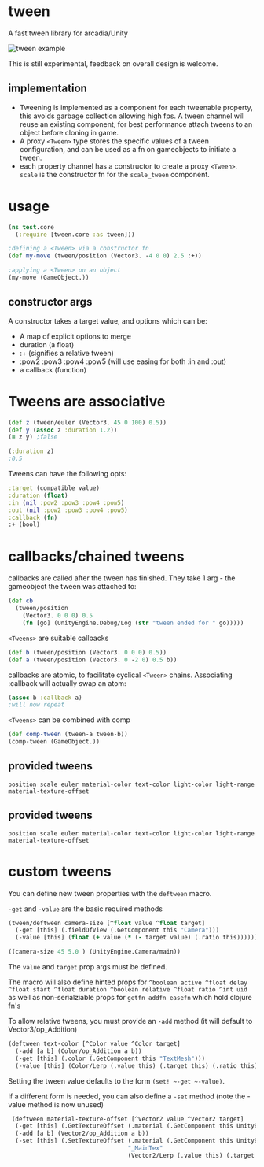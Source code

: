 # tween
A fast tween library for arcadia/Unity

![tween example](http://selfsamegames.com/gifs/img/bubb23.gif)

This is still experimental, feedback on overall design is welcome.

## implementation

* Tweening is implemented as a component for each tweenable property, this avoids garbage collection allowing high fps.  A tween channel will reuse an existing component, for best performance attach tweens to an object before cloning in game.
* A proxy ```<Tween>``` type stores the specific values of a tween configuration, and can be used as a fn on gameobjects to initiate a tween.
* each property channel has a constructor to create a proxy ```<Tween>```. ```scale``` is the constructor fn for the ```scale_tween``` component.

# usage
```clj
(ns test.core
  (:require [tween.core :as tween]))

;defining a <Tween> via a constructor fn
(def my-move (tween/position (Vector3. -4 0 0) 2.5 :+))

;applying a <Tween> on an object
(my-move (GameObject.))
```



## constructor args
A constructor takes a target value, and options which can be:
* A map of explicit options to merge
* duration (a float)
* :+ (signifies a relative tween)
* :pow2 :pow3 :pow4 :pow5 (will use easing for both :in and :out)
* a callback (function)

# Tweens are associative
```clj
(def z (tween/euler (Vector3. 45 0 100) 0.5))
(def y (assoc z :duration 1.2))
(= z y) ;false

(:duration z)
;0.5
```

Tweens can have the following opts:
```clj
:target (compatible value)
:duration (float)
:in (nil :pow2 :pow3 :pow4 :pow5)
:out (nil :pow2 :pow3 :pow4 :pow5)
:callback (fn)
:+ (bool)
```

# callbacks/chained tweens
callbacks are called after the tween has finished. They take 1 arg - the gameobject the tween was attached to:
```clj
(def cb 
  (tween/position 
    (Vector3. 0 0 0) 0.5 
    (fn [go] (UnityEngine.Debug/Log (str "tween ended for " go)))))
```

```<Tweens>``` are suitable callbacks
```clj
(def b (tween/position (Vector3. 0 0 0) 0.5))
(def a (tween/position (Vector3. 0 -2 0) 0.5 b))
```

callbacks are atomic, to facilitate cyclical ```<Tween>``` chains. Associating :callback will actually swap an atom:
```clj
(assoc b :callback a)
;will now repeat
```

```<Tweens>``` can be combined with comp
```clj
(def comp-tween (tween-a tween-b))
(comp-tween (GameObject.))
```

## provided tweens
```
position scale euler material-color text-color light-color light-range material-texture-offset
```


## provided tweens 
```
position scale euler material-color text-color light-color light-range material-texture-offset
```

# custom tweens
You can define new tween properties with the ```deftween``` macro.

```-get``` and ```-value``` are the basic required methods
```clj
(tween/deftween camera-size [^float value ^float target]
  (-get [this] (.fieldOfView (.GetComponent this "Camera")))
  (-value [this] (float (+ value (* (- target value) (.ratio this))))))

((camera-size 45 5.0 ) (UnityEngine.Camera/main))
```

The ```value``` and ```target``` prop args must be defined.

The macro will also define hinted props for 
```^boolean active ^float delay ^float start ^float duration ^boolean relative ^float ratio ^int uid```
as well as non-serialziable props for ```getfn addfn easefn``` which hold clojure fn's



To allow relative tweens, you must provide an ```-add``` method (it will default to Vector3/op_Addition)

```clj
(deftween text-color [^Color value ^Color target]
  (-add [a b] (Color/op_Addition a b))
  (-get [this] (.color (.GetComponent this "TextMesh")))
  (-value [this] (Color/Lerp (.value this) (.target this) (.ratio this))))
 ```

Setting the tween value defaults to the form ```(set! ~-get ~-value)```. 

If a different form is needed, you can also define a ```-set``` method (note the -value method is now unused)
```clj
 (deftween material-texture-offset [^Vector2 value ^Vector2 target] 
  (-get [this] (.GetTextureOffset (.material (.GetComponent this UnityEngine.Renderer) "_MainTex")))
  (-add [a b] (Vector2/op_Addition a b))
  (-set [this] (.SetTextureOffset (.material (.GetComponent this UnityEngine.Renderer)) 
                                  "_MainTex" 
                                  (Vector2/Lerp (.value this) (.target this) (.ratio this)))))
 ```


